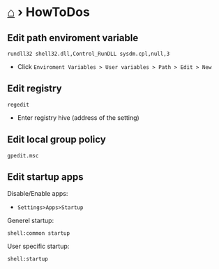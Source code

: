 # [⌂](README.md) › **HowToDos**

## Edit path enviroment variable
```
rundll32 shell32.dll,Control_RunDLL sysdm.cpl,null,3
```
- Click `Enviroment Variables > User variables > Path > Edit > New`

## Edit registry
```
regedit
```
- Enter registry hive (address of the setting)

## Edit local group policy
```
gpedit.msc
```

## Edit startup apps
Disable/Enable apps: 
- `Settings>Apps>Startup`

Generel startup:
```
shell:common startup
```
User specific startup:
```
shell:startup
```